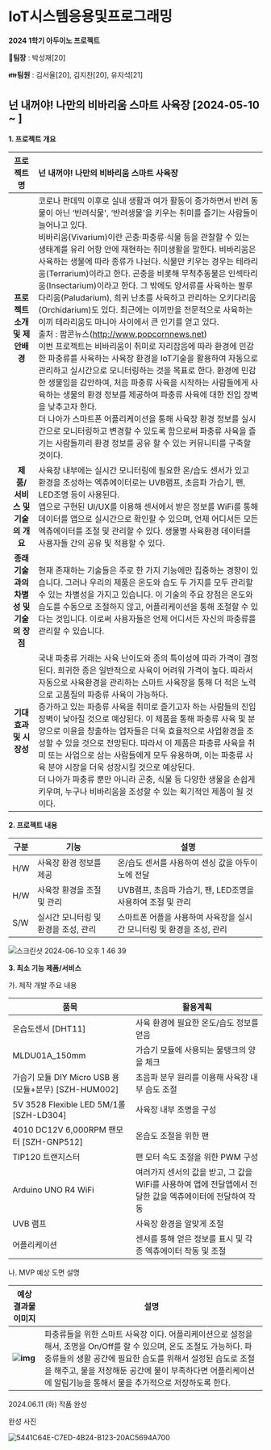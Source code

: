 # IoT시스템응용및프로그래밍

**2024 1학기 아두이노 프로젝트**

🤱**팀장** : 박성재[20]

👪**팀원** : 김서율[20], 김지찬[20], 유지석[21]

## 넌 내꺼야! 나만의 비바리움 스마트 사육장 [2024-05-10 ~ ]

**1. 프로젝트 개요**

|             **프로젝트명**              | 넌 내꺼야! 나만의 비바리움 스마트 사육장                     |
| :-------------------------------------: | :----------------------------------------------------------- |
|      **프로젝트 소개 및 제안배경**      | 코로나 판데믹 이후로 실내 생활과 여가 활동이 증가하면서 반려 동물이 아닌 ‘반려식물', ‘반려생물'을 키우는 취미를 즐기는 사람들이 늘어나고 있다. <br /> 비바리움(Vivarium)이란 곤충‧파충류‧식물 등을 관찰할 수 있는 생태계를 유리 어항 안에 재현하는 취미생활을 말한다. 비바리움은 사육하는 생물에 따라 종류가 나뉜다. 식물만 키우는 경우는 테라리움(Terrarium)이라고 한다. 곤충을 비롯해 무척추동물은 인섹타리움(Insectarium)이라고 한다. 그 밖에도 양서류를 사육하는 팔루다리움(Paludarium), 희귀 난초를 사육하고 관리하는 오키다리움(Orchidarium)도 있다. 최근에는 이끼만을 전문적으로 사육하는 이끼 테라리움도 마니아 사이에서 큰 인기를 얻고 있다.       <br />출처 : 팝콘뉴스(http://www.popcornnews.net)<br /> 이번 프로젝트는 비바리움이 취미로 자리잡음에 따라 환경에 민감한 파충류를 사육하는 사육장 환경을 IoT기술을 활용하여 자동으로 관리하고 실시간으로 모니터링하는 것을 목표로 한다. 환경에 민감한 생물임을 감안하여, 처음 파충류 사육을 시작하는 사람들에게 사육하는 생물의 환경 정보를 제공하여 파충류 사육에 대한 진입 장벽을 낮추고자 한다.<br /> 더 나아가 스마트폰 어플리케이션을 통해 사육장 환경 정보를 실시간으로 모니터링하고 변경할 수 있도록 함으로써 파충류 사육을 즐기는 사람들끼리 환경 정보를 공유 할 수 있는 커뮤니티를 구축할 것이다. |
|     **제품/서비스 및 기술의 개요**      | 사육장 내부에는 실시간 모니터링에 필요한 온/습도 센서가 있고 환경을 조성하는 엑츄에이터로는 UVB램프, 초음파 가습기, 팬, LED조명 등이 사용된다.<br />앱으로 구현된 UI/UX를 이용해 센서에서 받은 정보를 WiFi를 통해 데이터를 앱으로 실시간으로 확인할 수 있으며, 언제 어디서든 모든 엑츄에이터를 조절 및 관리할 수 있다. 생물별 사육환경 데이터를 사용자들 간의 공유 및 적용할 수 있다. |
| **종래 기술과의 차별성 및 기술의 장점** | 현재 존재하는 기술들은 주로 한 가지 기능에만 집중하는 경향이 있습니다. 그러나 우리의 제품은 온도와 습도 두 가지를 모두 관리할 수 있는 차별성을 가지고 있습니다. 이 기술의 주요 장점은 온도와 습도를 수동으로 조절하지 않고, 어플리케이션을 통해 조절할 수 있다는 것입니다. 이로써 사용자들은 언제 어디서든 자신의 파충류를 관리할 수 있습니다. |
|         **기대효과 및 시장성**          | 국내 파충류 거래는 사육 난이도와 종의 특이성에 따라 가격이 결정된다. 희귀한 종은 일반적으로 사육이 어려워 가격이 높다. 따라서 자동으로 사육환경을 관리하는 스마트 사육장을 통해 더 적은 노력으로 고품질의 파충류 사육이 가능하다. <br /> 증가하고 있는 파충류 사육을 취미로 즐기고자 하는 사람들의 진입장벽이 낮아질 것으로 예상된다. 이 제품을 통해 파충류 사육 및 분양으로 이윤을 창출하는 업자들은 더욱 효율적으로 사업환경을 조성할 수 있을 것으로 전망된다. 따라서 이 제품은 파충류 사육을 취미 또는 사업으로 삼는 사람들에게 모두 유용하며, 이는 파충류 사육 분야 시장을 더욱 성장시킬 것으로 예상된다.<br /> 더 나아가 파충류 뿐만 아니라 곤충, 식물 등 다양한 생물을 손쉽게 키우며, 누구나 비바리움을 조성할 수 있는 획기적인 제품이 될 것이다. |



**2. 프로젝트 내용**

| **구분** | **기능**                             | **설명**                                                     |
| -------- | ------------------------------------ | ------------------------------------------------------------ |
| H/W      | 사육장 환경 정보를 제공              | 온/습도 센서를 사용하여 센싱 값을 아두이노에 전달            |
| H/W      | 사육장 환경을 조절 및 관리           | UVB램프, 초음파 가습기, 팬, LED조명을 사용하여 조절 및 관리  |
| S/W      | 실시간 모니터링 및 환경을 조성, 관리 | 스마트폰 어플을 사용하여 사육장을 실시간 모니터링 및 환경을 조성, 관리 |

![스크린샷 2024-06-10 오후 1 46 39](https://github.com/SungJae01/IoT_FinalProject/assets/88194064/ffa54331-eceb-4929-8e54-db42820d9cf2)


 **3. 최소 기능 제품/서비스** 

  가. 제작 개발 주요 내용

| **품목**                                              | **활용계획**                                                 |
| ----------------------------------------------------- | ------------------------------------------------------------ |
| 온습도센서 [DHT11]                                    | 사육 환경에 필요한 온도/습도 정보를 얻음                     |
| MLDU01A_150mm                                         | 가습기 모듈에 사용되는 물탱크의 양을 체크                    |
| 가습기 모듈 DIY Micro USB 용 (모듈+분무) [SZH-HUM002] | 초음파 분무 원리를 이용해 사육장 내부 습도 조절              |
| 5V 3528 Flexible LED 5M/1롤 [SZH-LD304]               | 사육장 내부 조명을 구성                                      |
| 4010 DC12V 6,000RPM 팬모터 [SZH-GNP512]               | 온습도 조절을 위한 팬                                        |
| TIP120 트랜지스터                                     | 팬 모터 속도 조절을 위한 PWM 구성                            |
| Arduino UNO R4 WiFi                                   | 여러가지 센서의 값을 받고, 그 값을 WiFi를 사용하여 앱에 전달앱에서 전달한 값을 엑츄에이터에 전달하여 작동 |
| UVB 램프                                              | 사육장 환경을 알맞게 조절                                    |
| 어플리케이션                                          | 센서를 통해 얻은 정보를 표시 및 각종 엑츄에이터 작동 및 조절 |

 나. MVP 예상 도면 설명

| **예상 결과물 이미지**                                       | **설명**                                                     |
| ------------------------------------------------------------ | ------------------------------------------------------------ |
| **![img](https://lh7-us.googleusercontent.com/Z_GPFIbAl1aMCMzNk-AL9APH2Xxlr5tmEcq--NfPC3kCZ7DAh86wY-EfWNJFT6XNdN9hRxXzblZuj8KVj8FPq5Awph6HJn4zH9mIbk05ajs1hRxyIi_d3lvje7fHH2QHsUkCASKc_2r7CqgpdOi93g)** | 파충류들을 위한 스마트 사육장 이다. 어플리케이션으로 설정을 해서, 조명을 On/Off를 할 수 있으며, 온도 조절도 가능하다. 파충류들의 생활 공간에 필요한 습도를 위해서 설정된 습도로 조절을 해주고, 물을 저장해둔 공간에 물이 부족하다면 어플리케이션에 알림기능을 통해서 물을 추가적으로 저장하도록 한다. |



2024.06.11 (화) 작품 완성

완성 사진

![5441C64E-C7ED-4B24-B123-20AC5694A700](https://github.com/SungJae01/IoT_FinalProject/assets/88194064/573e3f76-d221-4a90-852f-69a5cf37a18b)

